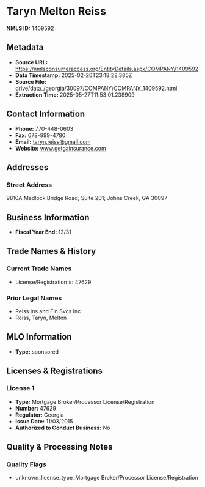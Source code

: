 # Taryn Melton Reiss

**NMLS ID:** 1409592

## Metadata
- **Source URL:** https://nmlsconsumeraccess.org/EntityDetails.aspx/COMPANY/1409592
- **Data Timestamp:** 2025-02-26T23:18:28.385Z
- **Source File:** drive/data_/georgia/30097/COMPANY/COMPANY_1409592.html
- **Extraction Time:** 2025-05-27T11:53:01.238909

## Contact Information
- **Phone:** 770-448-0603
- **Fax:** 678-999-4780
- **Email:** taryn.reiss@gmail.com
- **Website:** www.getgainsurance.com

## Addresses
### Street Address
9810A Medlock Bridge Road; Suite 201; Johns Creek, GA 30097

## Business Information
- **Fiscal Year End:** 12/31

## Trade Names & History
### Current Trade Names
- License/Registration #: 47629

### Prior Legal Names
- Reiss Ins and Fin Svcs Inc
- Reiss, Taryn, Melton

## MLO Information
- **Type:** sponsored

## Licenses & Registrations

### License 1
- **Type:** Mortgage Broker/Processor License/Registration
- **Number:** 47629
- **Regulator:** Georgia
- **Issue Date:** 11/03/2015
- **Authorized to Conduct Business:** No

## Quality & Processing Notes
### Quality Flags
- unknown_license_type_Mortgage Broker/Processor License/Registration
